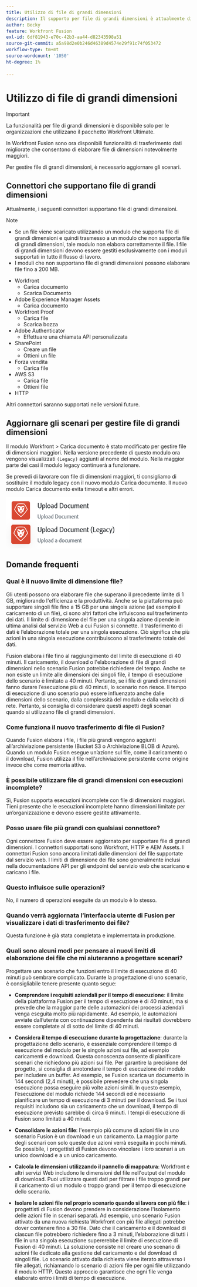 ```yaml
---
title: Utilizzo di file di grandi dimensioni
description: Il supporto per file di grandi dimensioni è attualmente disponibile per i connettori Workfront e HTTP.
author: Becky
feature: Workfront Fusion
exl-id: 6df81943-e70c-42b3-aa44-d82343598a51
source-git-commit: a5a98d2e0b246d46389d4574e29f91c74f053472
workflow-type: tm+mt
source-wordcount: '1050'
ht-degree: 1%

---
```


# Utilizzo di file di grandi dimensioni

>[!IMPORTANT]
>
>La funzionalità per file di grandi dimensioni è disponibile solo per le organizzazioni che utilizzano il pacchetto Workfront Ultimate.

In Workfront Fusion sono ora disponibili funzionalità di trasferimento dati migliorate che consentono di elaborare file di dimensioni notevolmente maggiori.

Per gestire file di grandi dimensioni, è necessario aggiornare gli scenari.

## Connettori che supportano file di grandi dimensioni

Attualmente, i seguenti connettori supportano file di grandi dimensioni.

>[!NOTE]
>
>* Se un file viene scaricato utilizzando un modulo che supporta file di grandi dimensioni e quindi trasmesso a un modulo che non supporta file di grandi dimensioni, tale modulo non elabora correttamente il file. I file di grandi dimensioni devono essere gestiti esclusivamente con i moduli supportati in tutto il flusso di lavoro.
>* I moduli che non supportano file di grandi dimensioni possono elaborare file fino a 200 MB.

* Workfront
   * Carica documento
   * Scarica Documento
* Adobe Experience Manager Assets
   * Carica documento
* Workfront Proof
   * Carica file
   * Scarica bozza
* Adobe Authenticator
   * Effettuare una chiamata API personalizzata
* SharePoint
   * Creare un file
   * Ottieni un file
* Forza vendita
   * Carica file
* AWS S3
   * Carica file
   * Ottieni file
* HTTP

Altri connettori saranno supportati nelle versioni future.

## Aggiornare gli scenari per gestire file di grandi dimensioni

Il modulo Workfront > Carica documento è stato modificato per gestire file di dimensioni maggiori. Nella versione precedente di questo modulo ora vengono visualizzati `(Legacy)` aggiunti al nome del modulo. Nella maggior parte dei casi il modulo legacy continuerà a funzionare.

Se prevedi di lavorare con file di dimensioni maggiori, ti consigliamo di sostituire il modulo legacy con il nuovo modulo Carica documento. Il nuovo modulo Carica documento evita timeout e altri errori.

![Carica documento](assets/new-upload-document.png)

## Domande frequenti

### Qual è il nuovo limite di dimensione file?

Gli utenti possono ora elaborare file che superano il precedente limite di 1 GB, migliorando l&#39;efficienza e la produttività.  Anche se la piattaforma può supportare singoli file fino a 15 GB per una singola azione (ad esempio il caricamento di un file), ci sono altri fattori che influiscono sul trasferimento dei dati. Il limite di dimensione del file per una singola azione dipende in ultima analisi dal servizio Web a cui Fusion si connette. Il trasferimento di dati è l’elaborazione totale per una singola esecuzione. Ciò significa che più azioni in una singola esecuzione contribuiscono al trasferimento totale dei dati.

Fusion elabora i file fino al raggiungimento del limite di esecuzione di 40 minuti. Il caricamento, il download o l&#39;elaborazione di file di grandi dimensioni nello scenario Fusion potrebbe richiedere del tempo. Anche se non esiste un limite alle dimensioni dei singoli file, il tempo di esecuzione dello scenario è limitato a 40 minuti. Pertanto, se i file di grandi dimensioni fanno durare l’esecuzione più di 40 minuti, lo scenario non riesce. Il tempo di esecuzione di uno scenario può essere influenzato anche dalle dimensioni dello scenario, dalla complessità del modulo e dalla velocità di rete. Pertanto, si consiglia di considerare questi aspetti degli scenari quando si utilizzano file di grandi dimensioni.

### Come funziona il nuovo trasferimento di file di Fusion?

Quando Fusion elabora i file, i file più grandi vengono aggiunti all’archiviazione persistente (Bucket S3 o Archiviazione BLOB di Azure). Quando un modulo Fusion esegue un’azione sul file, come il caricamento o il download, Fusion utilizza il file nell’archiviazione persistente come origine invece che come memoria attiva.

### È possibile utilizzare file di grandi dimensioni con esecuzioni incomplete?

Sì, Fusion supporta esecuzioni incomplete con file di dimensioni maggiori. Tieni presente che le esecuzioni incomplete hanno dimensioni limitate per un’organizzazione e devono essere gestite attivamente.

### Posso usare file più grandi con qualsiasi connettore?

Ogni connettore Fusion deve essere aggiornato per supportare file di grandi dimensioni. I connettori supportati sono Workfront, HTTP e AEM Assets. I connettori Fusion sono ancora limitati dalle dimensioni del file supportate dal servizio web. I limiti di dimensione dei file sono generalmente inclusi nella documentazione API per gli endpoint del servizio web che scaricano e caricano i file.

### Questo influisce sulle operazioni?

No, il numero di operazioni eseguite da un modulo è lo stesso.

### Quando verrà aggiornata l’interfaccia utente di Fusion per visualizzare i dati di trasferimento dei file?

Questa funzione è già stata completata e implementata in produzione.

### Quali sono alcuni modi per pensare ai nuovi limiti di elaborazione dei file che mi aiuteranno a progettare scenari?

Progettare uno scenario che funzioni entro il limite di esecuzione di 40 minuti può sembrare complicato. Durante la progettazione di uno scenario, è consigliabile tenere presente quanto segue:

* **Comprendere i requisiti aziendali per il tempo di esecuzione**: il limite della piattaforma Fusion per il tempo di esecuzione è di 40 minuti, ma si prevede che la maggior parte delle automazioni dei processi aziendali venga eseguita molto più rapidamente. Ad esempio, le automazioni avviate dall’utente con continuazione dipendente dai risultati dovrebbero essere completate al di sotto del limite di 40 minuti.
* **Considera il tempo di esecuzione durante la progettazione**: durante la progettazione dello scenario, è essenziale comprendere il tempo di esecuzione del modulo per le singole azioni sui file, ad esempio caricamenti e download. Questa conoscenza consente di pianificare scenari che richiedono più azioni sui file.  Per garantire la precisione del progetto, si consiglia di arrotondare il tempo di esecuzione del modulo per includere un buffer.
Ad esempio, se Fusion scarica un documento in 144 secondi (2,4 minuti), è possibile prevedere che una singola esecuzione possa eseguire più volte azioni simili. In questo esempio, l’esecuzione del modulo richiede 144 secondi ed è necessario pianificare un tempo di esecuzione di 3 minuti per il download. Se i tuoi requisiti includono sia un caricamento che un download, il tempo di esecuzione previsto sarebbe di circa 6 minuti. I tempi di esecuzione di Fusion sono limitati a 40 minuti.

* **Consolidare le azioni file**: l&#39;esempio più comune di azioni file in uno scenario Fusion è un download e un caricamento. La maggior parte degli scenari con solo queste due azioni verrà eseguita in pochi minuti. Se possibile, i progettisti di Fusion devono vincolare i loro scenari a un unico download e a un unico caricamento.

* **Calcola le dimensioni utilizzando il pannello di mappatura**: Workfront e altri servizi Web includono le dimensioni del file nell&#39;output del modulo di download. Puoi utilizzare questi dati per filtrare i file troppo grandi per il caricamento di un modulo o troppo grandi per il tempo di esecuzione dello scenario.

* **Isolare le azioni file nel proprio scenario quando si lavora con più file**: i progettisti di Fusion devono prendere in considerazione l&#39;isolamento delle azioni file in scenari separati. Ad esempio, uno scenario Fusion attivato da una nuova richiesta Workfront con più file allegati potrebbe dover contenere fino a 30 file. Dato che il caricamento e il download di ciascun file potrebbero richiedere fino a 3 minuti, l’elaborazione di tutti i file in una singola esecuzione supererebbe il limite di esecuzione di Fusion di 40 minuti. La soluzione consiste nel creare uno scenario di azioni file dedicato alla gestione del caricamento e del download di singoli file. Lo scenario attivato dalla richiesta viene iterato attraverso i file allegati, richiamando lo scenario di azioni file per ogni file utilizzando il modulo HTTP. Questo approccio garantisce che ogni file venga elaborato entro i limiti di tempo di esecuzione.

<!--
## Connectors that do not support large files

Some Fusion connectors do not support large files. For these connectors, Fusion's total processing capacity for files is **1 GB**. 

This limit is based on a total memory cost. Every operation contributes to that cost. If a single file of 400 MB is downloaded and uploaded then the total cost to the file capacity would be 800 MB.

The following connectors do **not** support large files. 

* Archive
* Box
* Convert
* CSV
* Datastores
* Flow control
* FTP
* JSON
* JWT
* Markdown
* Math
* Microsoft Word templates
* MIME
* Microsoft SQL
* SFTP
* Adobe Acrobat Sign
* SOAP
* Tools
* XML

If a connector is not on this list, it does not support large files. For these connectors, Fusion's total processing capacity for files is **1 GB**. 

This limit is based on a total memory cost. Every operation contributes to that cost. If a single file of 400 MB is downloaded and uploaded then the total cost to the file capacity would be 800 MB.-->






<!--## Connectors that support large files

The following connectors support large files.

Workfront
HTTP
Webhooks
Salesforce
Microsoft Email
Workfront Proof
AEM Assets
Email
Slack
Jira
Microsoft Excel
SharePoint
Frame.io
Adobe PDF Services
Marketo
Azure Devops 
Google Email
Jira Server
Google Sheets
Microsoft OneDrive
ServiceNow 
AWS S3
Bynder
OneDrive Business
Adobe Authenticator
Google Drive
Microsoft Dynamics
Google Docs
NetSuite
Airtable
Azure AD
QuickBase 
Adobe Target
Adobe Campaign Classic
Microsoft Calendar
Workfront Planning
HubSpot CRM  
DropBox
Cloud Convert
Egnyte
Adobe Firefly
OpenAI / Chat GPT
Allocadia
Cvent
GitLab 
Google Team Drive
Google Calendar
Workfront SDL Managed Translation
Widen
Workfront Boards
Google Slides
Qualtrics
Microsoft Power BI
Adobe Photoshop
Anaplan
DocuSign 
MariaDB
Adobe Creative Cloud Libraries
Figma
AEM Forms
Datadog
GitHub 
Google Forms
Adobe I/O Events
Trello
Workday
Adobe Journey Optimizer
Adobe Lightroom


If a file is not on this list, it does not support large files. For these connectors, Fusion's total processing capacity for files is **1 GB**. 

This limit is based on a total memory cost. Every operation contributes to that cost. If a single file of 400 MB is downloaded and uploaded then the total cost to the file capacity would be 800 MB.

-->
